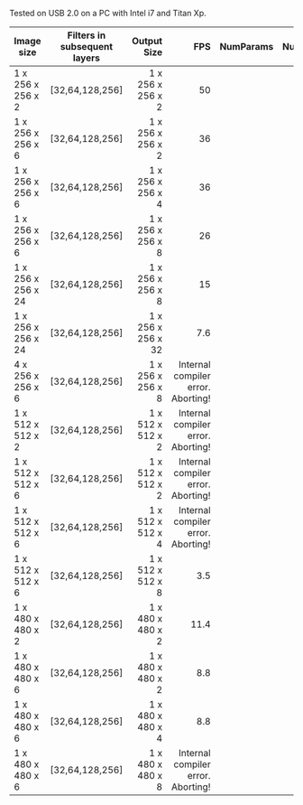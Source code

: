 Tested on USB 2.0 on a PC with Intel i7 and Titan Xp.

| Image size  |      Filters in subsequent layers    | Output Size  |  FPS | NumParams | NumFLOPs | 
|----------|:-------------:|------:|------:|------:| ------:|
| 1 x 256 x 256 x 2 | [32,64,128,256] | 1 x 256 x 256 x 2 | 50 |  |  |
| 1 x 256 x 256 x 6 | [32,64,128,256] | 1 x 256 x 256 x 2 | 36 |  |  |
| 1 x 256 x 256 x 6 | [32,64,128,256] | 1 x 256 x 256 x 4 | 36  |  |  |
| 1 x 256 x 256 x 6 | [32,64,128,256] | 1 x 256 x 256 x 8 | 26  |  |  |
| 1 x 256 x 256 x 24 | [32,64,128,256] | 1 x 256 x 256 x 8 | 15  |  |  |
| 1 x 256 x 256 x 24 | [32,64,128,256] | 1 x 256 x 256 x 32 | 7.6  |  |  |
| 4 x 256 x 256 x 6 | [32,64,128,256] | 1 x 256 x 256 x 8 | Internal compiler error. Aborting!  |  |  |
| 1 x 512 x 512 x 2 | [32,64,128,256] | 1 x 512 x 512 x 2 | Internal compiler error. Aborting! |  |  | 
| 1 x 512 x 512 x 6 | [32,64,128,256] | 1 x 512 x 512 x 2 | Internal compiler error. Aborting! |  |  | 
| 1 x 512 x 512 x 6 | [32,64,128,256] | 1 x 512 x 512 x 4 | Internal compiler error. Aborting! |  |  | 
| 1 x 512 x 512 x 6 | [32,64,128,256] | 1 x 512 x 512 x 8 | 3.5 |  |  | 
| 1 x 480 x 480 x 2 | [32,64,128,256] | 1 x 480 x 480 x 2 | 11.4 |  |  | 
| 1 x 480 x 480 x 6 | [32,64,128,256] | 1 x 480 x 480 x 2 | 8.8 |  |  | 
| 1 x 480 x 480 x 6 | [32,64,128,256] | 1 x 480 x 480 x 4 | 8.8 |  |  | 
| 1 x 480 x 480 x 6 | [32,64,128,256] | 1 x 480 x 480 x 8 | Internal compiler error. Aborting! |  |  | 

